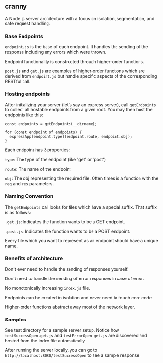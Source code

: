 ## cranny

A Node.js server architecture with a focus on 
isolation, segmentation, and safe request handling.

### Base Endpoints

`endpoint.js` is the base of each endpoint.
It handles the sending of the response including any errors which were thrown.

Endpoint functionality is constructed through higher-order functions.

`post.js` and `get.js` are examples of higher-order functions which are
derived from `endpoint.js` but handle specific aspects of the corresponding
RESTful call.

### Hosting endpoints
After initializing your server (let's say an express server),
call `getEndpoints` to collect all hostable endpoints from a given root.
You may then host the endpoints like this:

```
const endpoints = getEndpoints(__dirname);

for (const endpoint of endpoints) {
  expressApp[endpoint.type](endpoint.route, endpoint.obj);
}
```

Each endpoint has 3 properties:

`type`: The type of the endpoint (like 'get' or 'post')

`route`: The name of the endpoint

`obj`: The obj representing the required file. Often times is a function with the `req` and `res` parameters.


### Naming Convention
The `getEndpoints` call looks for files which have a special suffix.
That suffix is as follows:

`.get.js`: Indicates the function wants to be a GET endpoint.

`.post.js`: Indicates the function wants to be a POST endpoint.

Every file which you want to represent as an endpoint should 
have a unique name.

### Benefits of architecture
Don't ever need to handle the sending of responses yourself.

Don't need to handle the sending of error responses in case of error.

No monotonically increasing `index.js` file.

Endpoints can be created in isolation and never need to touch core code.

Higher-order functions abstract away most of the network layer.

### Samples
See test directory for a sample server setup. Notice how
`testSuccessOpen.get.js` and `testErrorOpen.get.js` are discovered
and hosted from the index file automatically.

After running the server locally, you can go to `http://localhost:8080/testSuccessOpen`
to see a sample response.

